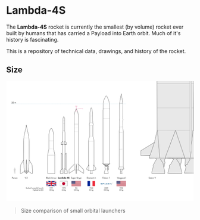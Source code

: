 # Lambda-4S

The **Lambda-4S** rocket is currently the smallest (by volume) rocket ever built by humans that has carried a Payload into Earth orbit. Much of it's history is fascinating.

This is a repository of technical data, drawings, and history of the rocket.


## Size

![drawing of the size of various small launchers compared to the Lambda type rocket](mechanical/L-4S_comparison.png)

> Size comparison of small orbital launchers
